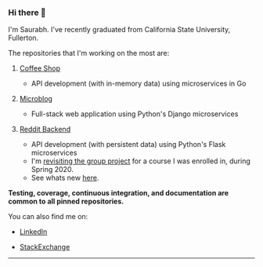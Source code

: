 ### Hi there 👋

<!--
**saurabmish/saurabmish** is a ✨ _special_ ✨ repository because its `README.md` (this file) appears on your GitHub profile.

Here are some ideas to get you started:

- 🔭 I’m currently working on ...
- 🌱 I’m currently learning ...
- 📫 How to reach me: ...
-->

I'm Saurabh. I've recently graduated from California State University, Fullerton.

The repositories that I'm working on the most are:


1. [Coffee Shop][3]

    + API development (with in-memory data) using microservices in Go

2. [Microblog][2]

    + Full-stack web application using Python's Django microservices

3. [Reddit Backend][1]

    + API development (with persistent data) using Python's Flask microservices
    + I'm [revisiting the group project][4] for a course I was enrolled in, during Spring 2020. 
    + See whats new [here][1].


**Testing, coverage, continuous integration, and documentation are common to all pinned repositories.**

You can also find me on:

+ [LinkedIn][5]

+ [StackExchange][6]

----

[1]: https://github.com/saurabmish/Reddit-Backend
[2]: https://github.com/saurabmish/Microblog
[3]: https://github.com/saurabmish/Coffee-Shop
[4]: https://github.com/sean-maclane/cpsc-449-group-c-project
[5]: https://www.linkedin.com/in/saurabmish/
[6]: https://stackexchange.com/users/13375762/saurabh?tab=accounts
